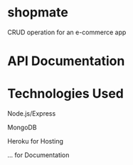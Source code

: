 # shopmate
CRUD operation for an e-commerce app 

# API Documentation


# Technologies Used
Node.js/Express

MongoDB

Heroku for Hosting

... for Documentation

